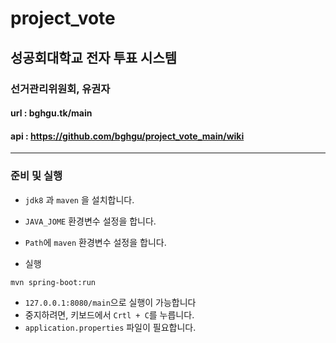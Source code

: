 # project_vote

## 성공회대학교 전자 투표 시스템

### 선거관리위원회, 유권자

#### url : bghgu.tk/main
#### api : https://github.com/bghgu/project_vote_main/wiki
---
### 준비 및 실행

  - `jdk8` 과 `maven` 을 설치합니다.
  - `JAVA_JOME` 환경변수 설정을 합니다.
  - `Path`에 `maven` 환경변수 설정을 합니다.
  
  - 실행
  ```bash
  mvn spring-boot:run
  ```
  
  - `127.0.0.1:8080/main`으로 실행이 가능합니다
  - 중지하려면, 키보드에서 `Crtl + C`를 누릅니다.
  - `application.properties` 파일이 필요합니다.
 
